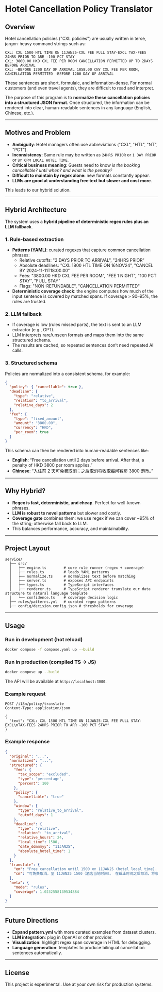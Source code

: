 # Hotel Cancellation Policy Translator

## Overview

Hotel cancellation policies ("CXL policies") are usually written in terse, jargon-heavy command strings such as:

```
CXL: CXL 1500 HTL TIME ON 11JAN25-CXL FEE FULL STAY-EXCL TAX-FEES 24HRS PRIOR TO ARR -100 PCT STAY
CXL: 3800.00 HKD CXL FEE PER ROOM CANCELLATION PERMITTED UP TO 2DAYS BEFORE ARRIVAL
CXL: -BEFORE 1200 DAY OF ARRIVAL 1058.00 CNY CXL FEE PER ROOM, CANCELLATION PERMITTED -BEFORE 1200 DAY OF ARRIVAL
```

These sentences are short, formulaic, and information-dense. For normal customers (and even travel agents), they are difficult to read and interpret.

The purpose of this program is to **normalize these cancellation policies into a structured JSON format**. Once structured, the information can be rendered into clear, human-readable sentences in any language (English, Chinese, etc.).

---

## Motives and Problem

- **Ambiguity**: Hotel managers often use abbreviations ("CXL", "HTL", "NT", "PCT").
- **Inconsistency**: Same rule may be written as `24HRS PRIOR` or `1 DAY PRIOR` or `BY 6PM LOCAL HOTEL TIME`.
- **Critical business meaning**: Guests need to know *is the booking cancellable? until when? and what is the penalty?*
- **Difficult to maintain by regex alone**: new formats constantly appear.
- **LLMs are good at understanding free text but slower and cost more**.

This leads to our hybrid solution.

---

## Hybrid Architecture

The system uses a **hybrid pipeline of deterministic regex rules plus an LLM fallback**.

### 1. Rule-based extraction
- **Patterns (YAML)**: curated regexes that capture common cancellation phrases:
    - Relative cutoffs: "2 DAYS PRIOR TO ARRIVAL", "24HRS PRIOR"
    - Absolute deadlines: "CXL 1800 HTL TIME ON 16NOV24", "CANCEL BY 2024-11-11T18:00:00"
    - Fees: "3800.00 HKD CXL FEE PER ROOM", "FEE 1 NIGHT", "100 PCT STAY", "FULL STAY"
    - Flags: "NON-REFUNDABLE", "CANCELLATION PERMITTED"
- **Deterministic coverage check**: the engine computes how much of the input sentence is covered by matched spans. If coverage > 90–95%, the rules are trusted.

### 2. LLM fallback
- If coverage is low (rules missed parts), the text is sent to an LLM extractor (e.g., GPT).
- LLM interprets rare/unseen formats and maps them into the same structured schema.
- The results are cached, so repeated sentences don’t need repeated AI calls.

### 3. Structured schema
Policies are normalized into a consistent schema, for example:

```json
{
  "policy": { "cancellable": true },
  "deadline": {
    "type": "relative",
    "relation": "to_arrival",
    "relative_days": 2
  },
  "fee": {
    "type": "fixed_amount",
    "amount": "3800.00",
    "currency": "HKD",
    "per_room": true
  }
}
```

This schema can then be rendered into human-readable sentences like:

- **English**: “Free cancellation until 2 days before arrival. After that, a penalty of HKD 3800 per room applies.”
- **Chinese**: “入住前 2 天可免费取消；之后取消将收取每间客房 3800 港币。”

---

## Why Hybrid?

- **Regex is fast, deterministic, and cheap**. Perfect for well-known phrases.
- **LLM is robust to novel patterns** but slower and costly.
- **Coverage gate** combines them: we use regex if we can cover ~95% of the string; otherwise fall back to LLM.
- This balances performance, accuracy, and maintainability.

---

## Project Layout

```
service/
  ├── src/
  │   ├── engine.ts        # core rule runner (regex + coverage)
  │   ├── rules.ts         # loads YAML patterns
  │   ├── normalize.ts     # normalizes text before matching
  │   ├── server.ts        # exposes API endpoints
  │   ├── types.ts         # TypeScript interfaces
  │   ├── renderer.ts      # TypeScript renderer translate our data structure to natural language template
  │   └── confidence.ts    # coverage decision logic
  ├── rules/patterns.yml   # curated regex patterns
  ├── config/decision.config.json # thresholds for coverage
```

---

## Usage

### Run in development (hot reload)
```bash
docker compose -f compose.yaml up --build
```

### Run in production (compiled TS → JS)
```bash
docker compose up --build
```

The API will be available at `http://localhost:3000`.

### Example request
```http
POST /i18n/policy/translate
Content-Type: application/json

{
  "text": "CXL: CXL 1500 HTL TIME ON 11JAN25-CXL FEE FULL STAY-EXCL\nTAX-FEES 24HRS PRIOR TO ARR -100 PCT STAY"
}
```

### Example response
```json
{
  "original": "...",
  "normalized": "...",
  "structured": {
    "fee": {
      "tax_scope": "excluded",
      "type": "percentage",
      "percent": 100
    },
    "policy": {
      "cancellable": "true"
    },
    "window": {
      "type": "relative_to_arrival",
      "cutoff_days": 1
    },
    "deadline": {
      "type": "relative",
      "relation": "to_arrival",
      "relative_hours": 24,
      "local_time": 1500,
      "date_ddmmmyy": "11JAN25",
      "absolute_hotel_time": 1
    }
  },
  "translate": {
    "en": "Free cancellation until 1500 on 11JAN25 (hotel local time). After the deadline, cancellation incurs a penalty of 100% of the stay (excluding taxes/fees).",
    "cn": "可免费取消，至 11JAN25 1500（酒店当地时间）。 在截止时间之后取消，将收取 房费的 100%（不含税费）。"
  },
  "meta": {
    "mode": "rules",
    "coverage": 1.0232558139534884
  }
}
```

---

## Future Directions

- **Expand pattern.yml** with more curated examples from dataset clusters.
- **LLM integration**: plug in OpenAI or other provider.
- **Visualization**: highlight regex span coverage in HTML for debugging.
- **Language generation**: templates to produce bilingual cancellation sentences automatically.

---

## License

This project is experimental. Use at your own risk for production systems.
